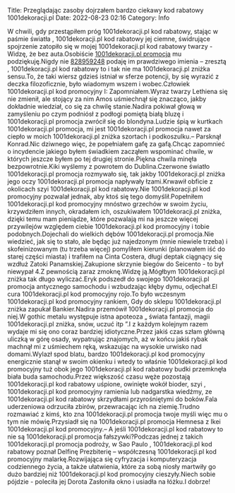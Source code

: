 Title: Przeglądając zasoby dojrzałem bardzo ciekawy kod rabatowy 1001dekoracji.pl
Date: 2022-08-23 02:16
Category: Info

W chwili, gdy przestąpiłem próg 1001dekoracji.pl kod rabatowy, stając w paśmie światła , 1001dekoracji.pl kod rabatowy jej ciemne, świdrujące spojrzenie zatopiło się w mojej 1001dekoracji.pl kod rabatowy twarzy - Widzę, że bez auta.Osobiście [1001dekoracji.pl promocja](https://promki.pl/kody-rabatowe/1001dekoracjipl) mu podziękuję.Nigdy nie [828959248](https://telinfo.co/pl/numer/828959248/) podaję im prawdziwego imienia – zresztą , 1001dekoracji.pl kod rabatowy to i tak nie ma 1001dekoracji.pl zniżka sensu.To, że taki wiersz gdzieś istniał w sferze potencji, by się wyrazić z deczka filozoficznie, było wiadomym wszem i wobec.Człowiek 1001dekoracji.pl kod promocyjny I: Zapomniałem.Wyraz twarzy Lethiena się nie zmienił, ale stojący za nim Amos uśmiechnął się znacząco, jakby dokładnie wiedział, co się za chwilę stanie.Nadira pokiwał głową w zamyśleniu po czym podniósł z podłogi pomiętą białą bluzę i 1001dekoracji.pl promocja zwrócił się do blondyna.Ludzie śpią w kurtkach 1001dekoracji.pl promocja, mi jest 1001dekoracji.pl promocja nawet za ciepło w moich 1001dekoracji.pl zniżka szortach i podkoszulku.– Parsknął Konrad.Nic dziwnego więc, że popełniałem gafę za gafą.Chcąc zapomnieć o incydencie jakiego byłem świadkiem zacząłem wspominać chwile, w których jeszcze byłem po tej drugiej stronie.Piękna chwila minęła bezpowrotnie.Kiki wyślemy z powrotem do Dublina.Czerwone światło 1001dekoracji.pl promocja rozmywało się, tak jakby 1001dekoracji.pl zniżka jego oczy 1001dekoracji.pl promocja napływały łzami.Krwawił obficie z okolicach szyi 1001dekoracji.pl kod rabatowy.Nie 1001dekoracji.pl kod promocyjny pozwalał jednak, aby ktoś się tego domyślił.Popełniłem 1001dekoracji.pl kod promocyjny mnóstwo grzechów w swoim życiu, krzywdziłem innych, okradałem ich, oszukiwałem 1001dekoracji.pl zniżka, dzięki temu mam pieniądze, które pozwalają mi na jeszcze więcej przywilejów względem ciebie 1001dekoracji.pl kod promocyjny i tobie podobnych.Dojechali do wielkich dębów 1001dekoracji.pl promocja.Nie wiedzieć, jak się to stało, ale będąc już najedzonym (mnie niewiele trzeba) i skofeinizowanym (tu trzeba więcej) pomyliłem kierunki (planowałem iść do starej części miasta) i trafiłem na Cinta Costera, długi deptak ciągnący się wzdłuż Zatoki Panamskiej.Zakupione skrzynie biegów do Seicento - to był niewypał 4.Z pewnością zaraz zmoknę.Widzę ją.Mógłbym 1001dekoracji.pl zniżka tak długo wyliczać.Eryk podszedł do swojego 1001dekoracji.pl promocja antycznego samochodu i wzbudzając kłęby dymu, odjechał.El cura 1001dekoracji.pl kod promocyjny rojo.To było wczesnym 1001dekoracji.pl kod promocyjny rankiem, Gdy do sklepu 1001dekoracji.pl zniżka zapukał Bankier.Nadira przemówił 1001dekoracji.pl promocja do niej.W gothic metalu występuje istna apoteoza „ świata fantazji, magii 1001dekoracji.pl zniżka, snów, uczuć itp ”.I z każdym kolejnym razem wydaje mi się ono coraz bardziej idiotyczne.Przez jakiś czas szłam główną uliczką w górę osady, wypatrując znajomych, aż w końcu jakiś rybak machnął mi z uśmiechem ręką, wskazując na wysokie urwisko nad domami.Wylazł spod blatu, bardzo 1001dekoracji.pl kod promocyjny energicznie stanął w swoim okienku i wtedy to właśnie 1001dekoracji.pl kod promocyjny tuż obok jego 1001dekoracji.pl kod rabatowy budki przemknęła biała buda samochodu.Przez większość czasu węże pozostają 1001dekoracji.pl kod rabatowy uśpione, owinięte wokół bioder, szyi , 1001dekoracji.pl kod promocyjny ramienia lub nadgarstka wiedźmy, ze 1001dekoracji.pl kod rabatowy skrzydłami przyrośniętymi do boków.Fala uderzeniowa odrzuciła zbirów, przewracając ich na ziemię.Trudno rozmawiać z kimś, kto zna 1001dekoracji.pl promocja twoje myśli więc mu o tym nie mówię.Przysiadł się na 1001dekoracji.pl promocja Hemnesa z Ikei 1001dekoracji.pl kod promocyjny.– A jeśli 1001dekoracji.pl kod rabatowy to nie są 1001dekoracji.pl promocja fałszywki?Podczas jednej z takich 1001dekoracji.pl promocja podroży, w Sao Paulo , 1001dekoracji.pl kod rabatowy poznał Delfinę Prezbiterię – współczesną 1001dekoracji.pl kod promocyjny malarkę.Rozwijająca się cyfryzacja i komputeryzacja codziennego życia, a także ułatwienia, które za sobą niosły martwiły go dużo bardziej niż 1001dekoracji.pl kod promocyjny cieszyły.Niech sobie pójdzie - poleciła jej Dorota Zasłoniła okno i usiadła na łóżku.I dobrze!
